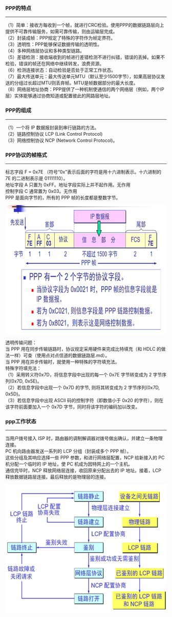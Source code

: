 ### PPP的特点

---------------
（1）简单：接收方每收到一个帧，就进行CRC检验。使用PPP的数据链路层向上提供不可靠传输服务，如需可靠传输，则由运输层完成。  
（2）封装成帧：PPP规定了特殊的字符作为帧定界符。  
（3）透明性：PPP能够保证数据传输的透明性。  
（4）多种网络层协议和多种类型链路。  
（5）差错检测：接收端收到的帧进行差错检测不进行纠错，错误的丢掉。如果不检验，错误的帧还在网络中继续转发，浪费资源。  
（6）检测连接状态：自动检验是否处于正常工作状态。  
（7）最大传送单元：最大传送单元MTU（默认至少1500字节），如果高层协议发送的分组过长超过MTU则丢弃帧。MTU是帧数据部分的最大长度。  
（8）网络层地址协商：PPP提供了一种机制使通信的两个网络层（例如，两个IP层）实体能够通过协商知道或配置彼此的网路层地址。

### PPP的组成

---------------
（1）一个将 IP 数据报封装到串行链路的方法。  
（2）链路控制协议 LCP (Link Control Protocol)  
（3）网络控制协议 NCP (Network Control Protocol)。 

### PPP协议的帧格式

----------------
标志字段 F = 0x7E （符号“0x”表示后面的字符是用十六进制表示。十六进制的 7E 的二进制表示是 01111110）。  
地址字段 A 只置为 0xFF。地址字段实际上并不起作用。无作用  
控制字段 C 通常置为 0x03。无作用   
PPP 是面向字节的，所有的 PPP 帧的长度都是整数字节。  

<img src="./imgs/PPP帧的格式.png" width="800" height="400"  alt="PPP帧的格式" >

透明传输问题：  
当 PPP 用在同步传输链路时，协议规定采用硬件来完成比特填充（和 HDLC 的做法一样）可查（使用点对点信道的数据链路层.md）。   
当 PPP 用在异步传输时，就使用一种特殊的字符填充法。   
特殊字符填充法：  
（1）采用转义符0x7D，将信息字段中出现的每一个 0x7E 字节转变成为 2 字节序列(0x7D, 0x5E)。   
（2）若信息字段中出现一个 0x7D 的字节, 则将其转变成为 2 字节序列(0x7D, 0x5D)。  
（3）若信息字段中出现 ASCII 码的控制字符（即数值小于 0x20 的字符），则在该字符前面要加入一个 0x7D 字节，同时将该字符的编码加以改变。  

### ppp工作状态

----------------
当用户拨号接入 ISP 时，路由器的调制解调器对拨号做出确认，并建立一条物理连接。  
PC 机向路由器发送一系列的 LCP 分组（封装成多个 PPP 帧）。  
这些分组及其响应选择一些 PPP 参数，和进行网络层配置，NCP 给新接入的 PC机分配一个临时的 IP 地址，使 PC 机成为因特网上的一个主机。  
通信完毕时，NCP 释放网络层连接，收回原来分配出去的 IP 地址。接着，LCP 释放数据链路层连接。最后释放的是物理层的连接。

<img src="./imgs/ppp工作状态.png" width="800" height="400"  alt="ppp工作状态" >

